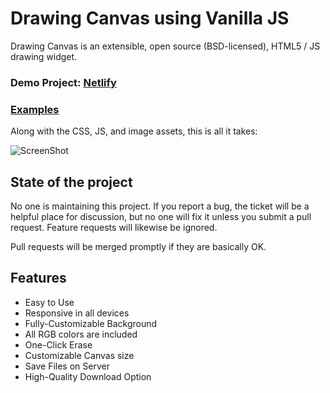 Drawing Canvas using Vanilla JS
===============================

Drawing Canvas is an extensible, open source (BSD-licensed), HTML5 / JS drawing
widget.

### Demo Project: [Netlify](https://bestcanvasdrawing.netlify.app/)

### [Examples](#)

Along with the CSS, JS, and image assets, this is all it takes:

![ScreenShot](https://raw.githubusercontent.com/iusenotepadonly/Drawing-Canvas-using-Vanila-JS/main/assets/Screenshot.png)

State of the project
--------------------

No one is maintaining this project. If you report a bug, the ticket will be a
helpful place for discussion, but no one will fix it unless you submit a pull
request. Feature requests will likewise be ignored.

Pull requests will be merged promptly if they are basically OK.

Features
----------

- Easy to Use
- Responsive in all devices
- Fully-Customizable Background
- All RGB colors are included
- One-Click Erase
- Customizable Canvas size
- Save Files on Server
- High-Quality Download Option

